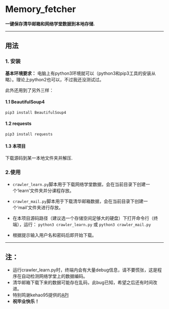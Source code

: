 # Memory_fetcher
**一键保存清华邮箱和网络学堂数据到本地存储.**

---
## 用法
### 1. 安装
**基本环境要求：** 电脑上有python3环境就可以（python3和pip3工具的安装从略）。理论上python2也可以，不过我还没测试过。

此外还用到了另外三样：
#### 1.1 BeautifulSoup4
`pip3 install BeautifulSoup4`
#### 1.2 requests 
`pip3 install requests
`
#### 1.3 本项目
下载源码到某一本地文件夹并解压.

### 2.使用
- `crawler_learn.py`脚本用于下载网络学堂数据，会在当前目录下创建一个‘learn’文件夹并分课程存放。
- `crawler_mail.py`脚本用于下载清华邮箱数据，会在当前目录下创建一个‘mail’文件夹进行存放。

- 在本项目源码路径（建议选一个存储空间足够大的硬盘）下打开命令行（终端），运行：
`python3 crawler_learn.py`
或
`python3 crawler_mail.py`

- 根据提示输入用户名和密码后即开始下载。

---
## 注：
- 运行crawler_learn.py时，终端内会有大量debug信息，请不要慌张，这是程序在自动检测网络学堂上的数据编码。
- 清华邮箱下载下来的数据可能存在乱码，此bug已知，希望之后还有时间改进。
- 特别鸣谢kehao95提供的[API](https://github.com/kehao95/thu_learn)
- **祝毕业快乐！**